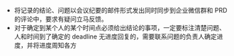 - 将记录的结论、问题以会议纪要的邮件形式发出同时同步到企业微信群和 PRD 的评论中，要求有疑问立马反馈。
- 对于确定到某个人的某个时间点必须给出结论的事项，一定要标注清楚问题、人和时间到了确定的 deadline 无进度回复的，需要联系问题的负责人确定进度，并将进度周知各方
